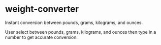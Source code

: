 # weight-converter
Instant conversion between pounds, grams, kilograms, and ounces.

User select between pounds, grams, kilograms, and ounces then type in a number to get accurate conversion.

